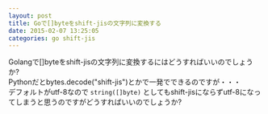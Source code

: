```yaml
---
layout: post
title: Goで[]byteをshift-jisの文字列に変換する
date: 2015-02-07 13:25:05
categories: go shift-jis
---
```

<p>Golangで[]byteをshift-jisの文字列に変換するにはどうすればいいのでしょうか?<br>
Pythonだとbytes.decode("shift-jis")とかで一発でできるのですが・・・<br>
デフォルトがutf-8なので <code>string([]byte)</code> としてもshift-jisにならずutf-8になってしまうと思うのですがどうすればいいのでしょうか?</p>
